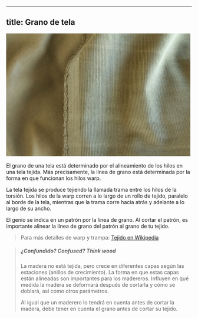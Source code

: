 ***

## title: Grano de tela

![La graína corre paralela a la vanguardia](fabric-grain.jpg)

El grano de una tela está determinado por el alineamiento de los hilos en una tela tejida. Más precisamente, la línea de grano está determinada por la forma en que funcionan los hilos warp.

La tela tejida se produce tejiendo la llamada trama entre los hilos de la torsión. Los hilos de la warp corren a lo largo de un rollo de tejido, paralelo al borde de la tela, mientras que la trama corre hacia atrás y adelante a lo largo de su ancho.

El genio se indica en un patrón por la línea de grano. Al cortar el patrón, es importante alinear la línea de grano del patrón al grano de tu tejido.

> Para más detalles de warp y trampa: [Tejido en Wikipedia](http://en.wikipedia.org/wiki/Weaving)

> ##### ¿Confundido? Confused? Think wood
>
> La madera no está tejida, pero crece en diferentes capas según las estaciones (anillos de crecimiento). La forma en que estas capas están alineadas son importantes para los madereros. Influyen en qué medida la madera se deformará después de cortarla y cómo se doblará, así como otros parámetros.
>
> Al igual que un maderero lo tendrá en cuenta antes de cortar la madera, debe tener en cuenta el grano antes de cortar su tejido.
